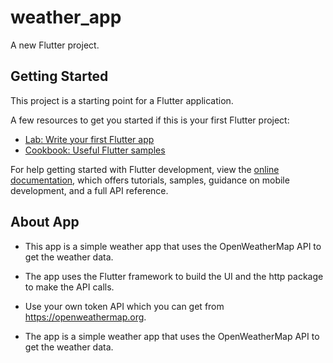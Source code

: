 # weather_app

A new Flutter project.

## Getting Started

This project is a starting point for a Flutter application.

A few resources to get you started if this is your first Flutter project:

- [Lab: Write your first Flutter app](https://docs.flutter.dev/get-started/codelab)
- [Cookbook: Useful Flutter samples](https://docs.flutter.dev/cookbook)

For help getting started with Flutter development, view the
[online documentation](https://docs.flutter.dev/), which offers tutorials,
samples, guidance on mobile development, and a full API reference.

## About App
* This app is a simple weather app that uses the OpenWeatherMap API to get the weather data.

* The app uses the Flutter framework to build the UI and the http package to make the API calls.

* Use your own token API which you can get from https://openweathermap.org.

* The app is a simple weather app that uses the OpenWeatherMap API to get the weather data.




